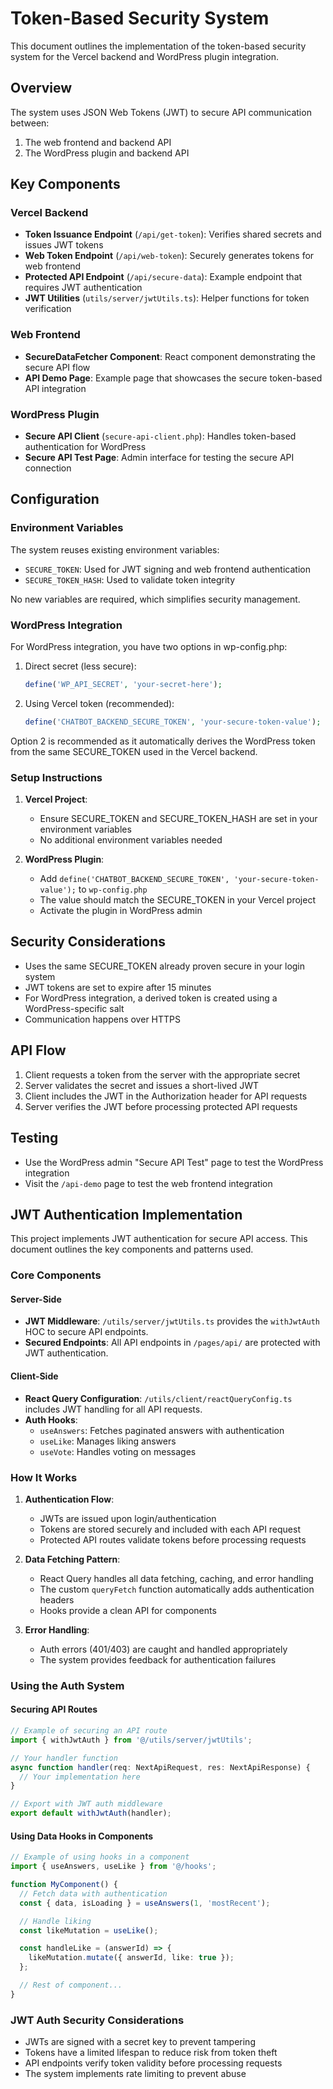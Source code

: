 # Token-Based Security System

This document outlines the implementation of the token-based security system for the Vercel backend and WordPress plugin
integration.

## Overview

The system uses JSON Web Tokens (JWT) to secure API communication between:

1. The web frontend and backend API
2. The WordPress plugin and backend API

## Key Components

### Vercel Backend

- **Token Issuance Endpoint** (`/api/get-token`): Verifies shared secrets and issues JWT tokens
- **Web Token Endpoint** (`/api/web-token`): Securely generates tokens for web frontend
- **Protected API Endpoint** (`/api/secure-data`): Example endpoint that requires JWT authentication
- **JWT Utilities** (`utils/server/jwtUtils.ts`): Helper functions for token verification

### Web Frontend

- **SecureDataFetcher Component**: React component demonstrating the secure API flow
- **API Demo Page**: Example page that showcases the secure token-based API integration

### WordPress Plugin

- **Secure API Client** (`secure-api-client.php`): Handles token-based authentication for WordPress
- **Secure API Test Page**: Admin interface for testing the secure API connection

## Configuration

### Environment Variables

The system reuses existing environment variables:

- `SECURE_TOKEN`: Used for JWT signing and web frontend authentication
- `SECURE_TOKEN_HASH`: Used to validate token integrity

No new variables are required, which simplifies security management.

### WordPress Integration

For WordPress integration, you have two options in wp-config.php:

1. Direct secret (less secure):

   ```php
   define('WP_API_SECRET', 'your-secret-here');
   ```

2. Using Vercel token (recommended):

   ```php
   define('CHATBOT_BACKEND_SECURE_TOKEN', 'your-secure-token-value');
   ```

Option 2 is recommended as it automatically derives the WordPress token from the same SECURE_TOKEN used in the Vercel backend.

### Setup Instructions

1. **Vercel Project**:

   - Ensure SECURE_TOKEN and SECURE_TOKEN_HASH are set in your environment variables
   - No additional environment variables needed

2. **WordPress Plugin**:
   - Add `define('CHATBOT_BACKEND_SECURE_TOKEN', 'your-secure-token-value');` to `wp-config.php`
   - The value should match the SECURE_TOKEN in your Vercel project
   - Activate the plugin in WordPress admin

## Security Considerations

- Uses the same SECURE_TOKEN already proven secure in your login system
- JWT tokens are set to expire after 15 minutes
- For WordPress integration, a derived token is created using a WordPress-specific salt
- Communication happens over HTTPS

## API Flow

1. Client requests a token from the server with the appropriate secret
2. Server validates the secret and issues a short-lived JWT
3. Client includes the JWT in the Authorization header for API requests
4. Server verifies the JWT before processing protected API requests

## Testing

- Use the WordPress admin "Secure API Test" page to test the WordPress integration
- Visit the `/api-demo` page to test the web frontend integration

## JWT Authentication Implementation

This project implements JWT authentication for secure API access. This document outlines the key components
and patterns used.

### Core Components

#### Server-Side

- **JWT Middleware**: `/utils/server/jwtUtils.ts` provides the `withJwtAuth` HOC to secure API endpoints.
- **Secured Endpoints**: All API endpoints in `/pages/api/` are protected with JWT authentication.

#### Client-Side

- **React Query Configuration**: `/utils/client/reactQueryConfig.ts` includes JWT handling for all API requests.
- **Auth Hooks**:
  - `useAnswers`: Fetches paginated answers with authentication
  - `useLike`: Manages liking answers
  - `useVote`: Handles voting on messages

### How It Works

1. **Authentication Flow**:

   - JWTs are issued upon login/authentication
   - Tokens are stored securely and included with each API request
   - Protected API routes validate tokens before processing requests

2. **Data Fetching Pattern**:

   - React Query handles all data fetching, caching, and error handling
   - The custom `queryFetch` function automatically adds authentication headers
   - Hooks provide a clean API for components

3. **Error Handling**:
   - Auth errors (401/403) are caught and handled appropriately
   - The system provides feedback for authentication failures

### Using the Auth System

#### Securing API Routes

```typescript
// Example of securing an API route
import { withJwtAuth } from '@/utils/server/jwtUtils';

// Your handler function
async function handler(req: NextApiRequest, res: NextApiResponse) {
  // Your implementation here
}

// Export with JWT auth middleware
export default withJwtAuth(handler);
```

#### Using Data Hooks in Components

```typescript
// Example of using hooks in a component
import { useAnswers, useLike } from '@/hooks';

function MyComponent() {
  // Fetch data with authentication
  const { data, isLoading } = useAnswers(1, 'mostRecent');

  // Handle liking
  const likeMutation = useLike();

  const handleLike = (answerId) => {
    likeMutation.mutate({ answerId, like: true });
  };

  // Rest of component...
}
```

### JWT Auth Security Considerations

- JWTs are signed with a secret key to prevent tampering
- Tokens have a limited lifespan to reduce risk from token theft
- API endpoints verify token validity before processing requests
- The system implements rate limiting to prevent abuse
